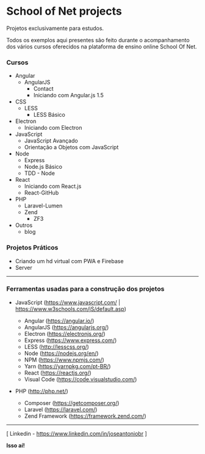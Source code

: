 # School of Net projects

Projetos exclusivamente para estudos.

Todos os exemplos aqui presentes são feito durante o acompanhamento dos vários cursos oferecidos na plataforma de ensino online School Of Net.

### Cursos 
- Angular
    - AngularJS
        - Contact
        - Iniciando com Angular.js 1.5
- CSS
    - LESS
        - LESS Básico
- Electron
    - Iniciando com Electron
- JavaScript
    - JavaScript Avançado
    - Orientação a Objetos com JavaScript
- Node
    - Express
    - Node.js Básico
    - TDD - Node
- React
    - Iniciando com React.js
    - React-GitHub
- PHP
    - Laravel-Lumen
    - Zend
        - ZF3
- Outros
    - blog

### Projetos Práticos

-  Criando um hd virtual com PWA e Firebase
-  Server


---
### Ferramentas usadas para a construção dos projetos

- JavaScript (https://www.javascript.com/ |         https://www.w3schools.com/jS/default.asp)
    - Angular (https://angular.io/) 
    - AngularJS (https://angularjs.org/)
    - Electron (https://electronjs.org/)
    - Express (https://www.express.com/)
    - LESS (http://lesscss.org/)
    - Node (https://nodejs.org/en/)
    - NPM (https://www.npmjs.com/)
    - Yarn (https://yarnpkg.com/pt-BR/)
    - React (https://reactjs.org/)
    - Visual Code (https://code.visualstudio.com/)

- PHP (http://php.net/)
   - Composer (https://getcomposer.org/)
   - Laravel (https://laravel.com/)
   - Zend Framework (https://framework.zend.com/)

---

 [ Linkedin - https://www.linkedin.com/in/joseantoniobr ]

**Isso aí!**


